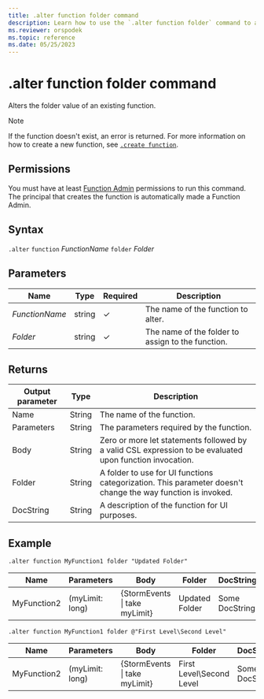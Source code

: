 ```yaml
---
title: .alter function folder command
description: Learn how to use the `.alter function folder` command to alter the folder value of an existing function.
ms.reviewer: orspodek
ms.topic: reference
ms.date: 05/25/2023
---
```

# .alter function folder command

Alters the folder value of an existing function.

> [!NOTE]
> If the function doesn't exist, an error is returned. For more information on how to create a new function, see [`.create function`](create-function.md).

## Permissions

You must have at least [Function Admin](../management/access-control/role-based-access-control.md) permissions to run this command. The principal that creates the function is automatically made a Function Admin.

## Syntax

`.alter` `function` *FunctionName* `folder` *Folder*

## Parameters

|Name|Type|Required|Description|
|--|--|--|--|
|*FunctionName*|string|&check;|The name of the function to alter.|
|*Folder*|string|&check;|The name of the folder to assign to the function.|

## Returns

|Output parameter |Type |Description|
|---|---|---|
|Name  |String |The name of the function.|
|Parameters  |String |The parameters required by the function.|
|Body  |String |Zero or more let statements followed by a valid CSL expression to be evaluated upon function invocation.|
|Folder|String|A folder to use for UI functions categorization. This parameter doesn't change the way function is invoked.|
|DocString|String|A description of the function for UI purposes.|

## Example

```kusto
.alter function MyFunction1 folder "Updated Folder"
```

|Name |Parameters |Body|Folder|DocString
|---|---|---|---|---
|MyFunction2 |(myLimit: long)| {StormEvents &#124; take myLimit}|Updated Folder|Some DocString|

```kusto
.alter function MyFunction1 folder @"First Level\Second Level"
```

|Name |Parameters |Body|Folder|DocString
|---|---|---|---|---
|MyFunction2 |(myLimit: long)| {StormEvents &#124; take myLimit}|First Level\Second Level|Some DocString|
